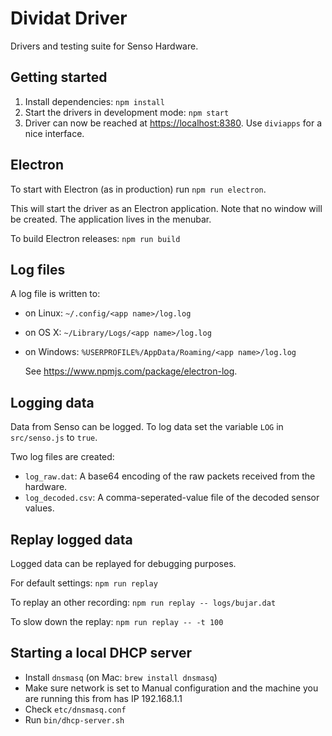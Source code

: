 # Dividat Driver

Drivers and testing suite for Senso Hardware.

## Getting started

1. Install dependencies: `npm install`
2. Start the drivers in development mode: `npm start`
3. Driver can now be reached at <https://localhost:8380>. Use `diviapps` for a nice interface.

## Electron

To start with Electron (as in production) run `npm run electron`.

This will start the driver as an Electron application. Note that no window will be created. The application lives in the menubar.

To build Electron releases: `npm run build`

## Log files

A log file is written to:

- on Linux: `~/.config/<app name>/log.log`
- on OS X: `~/Library/Logs/<app name>/log.log`
- on Windows: `%USERPROFILE%/AppData/Roaming/<app name>/log.log`

  See <https://www.npmjs.com/package/electron-log>.

## Logging data

Data from Senso can be logged. To log data set the variable `LOG` in `src/senso.js` to `true`.

Two log files are created:

- `log_raw.dat`: A base64 encoding of the raw packets received from the hardware.
- `log_decoded.csv`: A comma-seperated-value file of the decoded sensor values.

## Replay logged data

Logged data can be replayed for debugging purposes.

For default settings: `npm run replay`

To replay an other recording: `npm run replay -- logs/bujar.dat`

To slow down the replay: `npm run replay -- -t 100`

## Starting a local DHCP server

- Install `dnsmasq` (on Mac: `brew install dnsmasq`)
- Make sure network is set to Manual configuration and the machine you are running this from has IP 192.168.1.1
- Check `etc/dnsmasq.conf`
- Run `bin/dhcp-server.sh`
